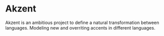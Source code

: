 # Akzent
Akzent is an ambitious project to define a natural transformation between languages. Modeling new and overriting accents in different languages.
